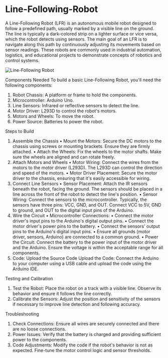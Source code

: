 # Line-Following-Robot
A Line-Following Robot (LFR) is an autonomous mobile robot designed to follow a predefined path, usually marked by a visible line on the ground. The line is typically a dark-colored strip on a lighter surface or vice versa, which the robot detects using sensors. The main goal of an LFR is to navigate along this path by continuously adjusting its movements based on sensor readings. These robots are commonly used in industrial automation, logistics, and educational projects to demonstrate concepts of robotics and control systems.

![Line-Following Robot](https://www.google.com/url?sa=i&url=https%3A%2F%2Fwww.electronicshub.org%2Fline-follower-robot-using-microcontroller%2F&psig=AOvVaw0SWpQFv-VJYNexH45tOd_2&ust=1721157588528000&source=images&cd=vfe&opi=89978449&ved=0CBEQjRxqFwoTCMi_uoHiqYcDFQAAAAAdAAAAABAE)


Components Needed
To build a basic Line-Following Robot, you'll need the following components:

1. Robot Chassis: A platform or frame to hold the components.
2. Microcontroller: Arduino Uno.
3. Line Sensors: Infrared or reflective sensors to detect the line.
4. Motor Driver: L293D to control the robot's motors.
5. Motors and Wheels: To move the robot.
6. Power Source: Batteries to power the robot.


Steps to Build
1. Assemble the Chassis
• Mount the Motors: Secure the DC motors to the chassis using screws or mounting brackets. Ensure they are firmly attached.
• Attach the Wheels: Fix the wheels to the motor shafts. Make sure the wheels are aligned and can rotate freely.
2. Attach Motors and Wheels
• Motor Wiring: Connect the wires from the motors to the motor driver (L293D). The L293D can control the direction and speed of the motors.
• Motor Driver Placement: Secure the motor driver to the chassis, ensuring that it's easily accessible for wiring.
3. Connect Line Sensors
• Sensor Placement: Attach the IR sensors beneath the robot, facing the ground. The sensors should be placed in a line across the front of the robot to detect the line's position.
• Sensor Wiring: Connect the sensors to the microcontroller. Typically, the sensors have three pins: VCC, GND, and OUT. Connect VCC to 5V, GND to ground, and OUT to the digital input pins of the Arduino.
4. Wire the Circuit
• Microcontroller Connections:
    • Connect the motor driver's input pins to the Arduino's digital output pins.
    • Connect the motor driver's power pins to the battery.
    • Connect the sensors' output pins to the Arduino's digital input pins.
    • Ensure all grounds (motor driver, sensors, Arduino) are connected to a common ground.
• Power the Circuit: Connect the battery to the power input of the motor driver and the Arduino. Ensure the voltage is within the acceptable range for all components.
5. Code: Upload the Source Code
Upload the Code: Connect the Arduino to your computer using a USB cable and upload the code using the Arduino IDE.


Testing and Calibration

1. Test the Robot: Place the robot on a track with a visible line. Observe its behavior and ensure it follows the line correctly.
2. Calibrate the Sensors: Adjust the position and sensitivity of the sensors if necessary to improve line detection and following accuracy.


Troubleshooting

1. Check Connections: Ensure all wires are securely connected and there are no loose connections.
2. Power Issues: Verify that the battery is charged and providing sufficient power to the components.
3. Code Adjustments: Modify the code if the robot's behavior is not as expected. Fine-tune the motor control logic and sensor thresholds.
